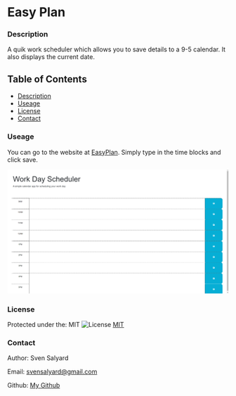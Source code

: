 # Easy Plan

### Description

A quik work scheduler which allows you to save details to a 9-5 calendar. It also displays the current date.

## Table of Contents

- [Description](#description)
- [Useage](#useage)
- [License](#license)
- [Contact](#Contact)

### Useage

You can go to the website at [EasyPlan](https://svensalyard.github.io/EasyPlan/). Simply type in the time blocks and click save.

![homepage](./assets/home.png)

### License

Protected under the: MIT ![License](https://img.shields.io/badge/License-MIT-yellow.svg) [MIT](https://opensource.org/licenses/MIT)

### Contact

Author: Sven Salyard

Email: svensalyard@gmail.com

Github: [My Github](https://github.com/svensalyard)